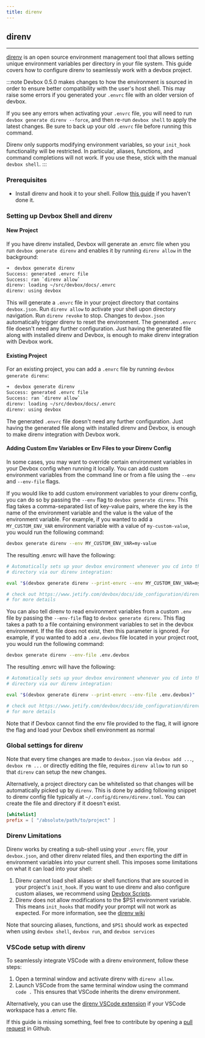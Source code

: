 ```yaml
---
title: direnv
---
```



## direnv
___
[direnv](https://direnv.net) is an open source environment management tool that allows setting unique environment variables per directory in your file system. This guide covers how to configure direnv to seamlessly work with a devbox project.

:::note
Devbox 0.5.0 makes changes to how the environment is sourced in order to ensure better compatibility with the user's host shell. This may raise some errors if you generated your `.envrc` file with an older version of devbox.

If you see any errors when activating your `.envrc` file, you will need to run `devbox generate direnv --force`, and then re-run `devbox shell` to apply the latest changes. Be sure to back up your old `.envrc` file before running this command.

Direnv only supports modifying environment variables, so your `init_hook` functionality will be restricted. In particular, aliases, functions, and command completions will not work. If you use these, stick with the manual `devbox shell`.
:::

### Prerequisites
* Install direnv and hook it to your shell. Follow [this guide](https://direnv.net/#basic-installation) if you haven't done it.

### Setting up Devbox Shell and direnv

#### New Project

If you have direnv installed, Devbox will generate an .envrc file when you run `devbox generate direnv` and enables it by running `direnv allow` in the background:

```bash
➜  devbox generate direnv
Success: generated .envrc file
Success: ran `direnv allow`
direnv: loading ~/src/devbox/docs/.envrc
direnv: using devbox
```

This will generate a `.envrc` file in your project directory that contains `devbox.json`. Run `direnv allow` to activate your shell upon directory navigation. Run `direnv revoke` to stop. Changes to `devbox.json` automatically trigger direnv to reset the environment. The generated `.envrc` file doesn't need any further configuration. Just having the generated file along with installed direnv and Devbox, is enough to make direnv integration with Devbox work.


#### Existing Project

For an existing project, you can add a `.envrc` file by running `devbox generate direnv`:

```bash
➜  devbox generate direnv
Success: generated .envrc file
Success: ran `direnv allow`
direnv: loading ~/src/devbox/docs/.envrc
direnv: using devbox
```

The generated `.envrc` file doesn't need any further configuration. Just having the generated file along with installed direnv and Devbox, is enough to make direnv integration with Devbox work.

#### Adding Custom Env Variables or Env Files to your Direnv Config

In some cases, you may want to override certain environment variables in your Devbox config when running it locally. You can add custom environment variables from the command line or from a file using the `--env` and `--env-file` flags.

If you would like to add custom environment variables to your direnv config, you can do so by passing the `--env` flag to `devbox generate direnv`. This flag takes a comma-separated list of key-value pairs, where the key is the name of the environment variable and the value is the value of the environment variable. For example, if you wanted to add a `MY_CUSTOM_ENV_VAR` environment variable with a value of `my-custom-value`, you would run the following command:

```bash
devbox generate direnv --env MY_CUSTOM_ENV_VAR=my-value
```

The resulting .envrc will have the following:

```bash
# Automatically sets up your devbox environment whenever you cd into this
# directory via our direnv integration:

eval "$(devbox generate direnv --print-envrc --env MY_CUSTOM_ENV_VAR=my-value)"

# check out https://www.jetify.com/devbox/docs/ide_configuration/direnv/
# for more details
```

You can also tell direnv to read environment variables from a custom `.env` file by passing the `--env-file` flag to `devbox generate direnv`. This flag takes a path to a file containing environment variables to set in the devbox environment. If the file does not exist, then this parameter is ignored. For example, if you wanted to add a `.env.devbox` file located in your project root, you would run the following command:

```bash
devbox generate direnv --env-file .env.devbox
```

The resulting .envrc will have the following:

```bash
# Automatically sets up your devbox environment whenever you cd into this
# directory via our direnv integration:

eval "$(devbox generate direnv --print-envrc --env-file .env.devbox)"

# check out https://www.jetify.com/devbox/docs/ide_configuration/direnv/
# for more details
```

Note that if Devbox cannot find the env file provided to the flag, it will ignore the flag and load your Devbox shell environment as normal

### Global settings for direnv

Note that every time changes are made to `devbox.json` via `devbox add ...`, `devbox rm ...` or directly editing the file, requires `direnv allow` to run so that `direnv` can setup the new changes.

Alternatively, a project directory can be whitelisted so that changes will be automatically picked up by `direnv`. This is done by adding following snippet to direnv config file typically at `~/.config/direnv/direnv.toml`. You can create the file and directory if it doesn't exist.

```toml
[whitelist]
prefix = [ "/absolute/path/to/project" ]

```

### Direnv Limitations

Direnv works by creating a sub-shell using your `.envrc` file, your `devbox.json`, and other direnv related files, and then exporting the diff in environment variables into your current shell. This imposes some limitations on what it can load into your shell: 

1. Direnv cannot load shell aliases or shell functions that are sourced in your project's `init_hook`. If you want to use direnv and also configure custom aliases, we recommend using [Devbox Scripts](../guides/scripts.md). 
2. Direnv does not allow modifications to the $PS1 environment variable. This means `init_hooks` that modify your prompt will not work as expected. For more information, see the [direnv wiki](https://github.com/direnv/direnv/wiki/PS1)

Note that sourcing aliases, functions, and `$PS1` should work as expected when using `devbox shell`, `devbox run`, and `devbox services`

### VSCode setup with direnv

To seamlessly integrate VSCode with a direnv environment, follow these steps:

1. Open a terminal window and activate direnv with `direnv allow`.
2. Launch VSCode from the same terminal window using the command `code .` This ensures that VSCode inherits the direnv environment.

Alternatively, you can use the [direnv VSCode extension](https://marketplace.visualstudio.com/items?itemName=mkhl.direnv) if your VSCode workspace has a .envrc file.

If this guide is missing something, feel free to contribute by opening a [pull request](https://github.com/jetify-com/devbox/pulls) in Github.
